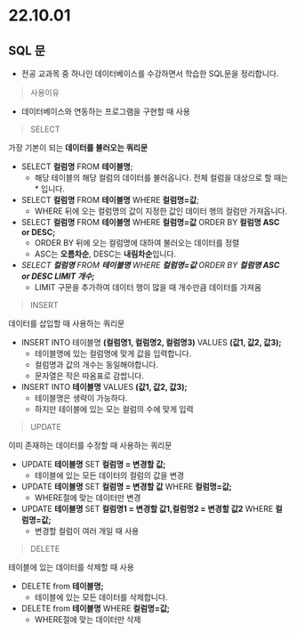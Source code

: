 # 22.10.01

## SQL 문

* 전공 교과목 중 하나인 데이터베이스를 수강하면서 학습한 SQL문을 정리합니다.

> 사용이유

* 데이터베이스와 연동하는 프로그램을 구현할 때 사용

> SELECT

가장 기본이 되는 **데이터를 불러오는 쿼리문**

* SELECT **컬럼명** FROM **테이블명**;
  * 해당 테이블의 해당 컬럼의 데이터를 불러옵니다. 전체 컬럼을 대상으로 할 때는 \* 입니다.
* SELECT **컬럼명** FROM **테이블명** WHERE **컬럼명=값**;
  * WHERE 뒤에 오는 컬럼명의 값이 지정한 값인 데이터 행의 컬럼만 가져옵니다.
* SELECT **컬럼명** FROM **테이블명** WHERE **컬럼명=값** ORDER BY **컬럼명 ASC or DESC;**
  * ORDER BY 뒤에 오는 컬럼명에 대하여 불러오는 데이터를 정렬
  * ASC는 **오름차순**, DESC는 **내림차순**입니다.
* _SELECT **컬럼명** FROM **테이블명** WHERE **컬럼명=값** ORDER BY **컬럼명 ASC or DESC LIMIT 개수;**_
  * LIMIT 구문을 추가하여 데이터 행이 많을 때 개수만큼 데이터를 가져옴

> INSERT

데이터를 삽입할 때 사용하는 쿼리문

* INSERT INTO 테이블명 **(컬럼명1, 컬럼명2, 컬럼명3)** VALUES **(값1, 값2, 값3);**
  * 테이블명에 있는 컬럼명에 맞게 값을 입력합니다.
  * 컬럼명과 값의 개수는 동일해야합니다.
  * 문자열은 작은 따옴표로 감쌉니다.
* INSERT INTO **테이블명** VALUES **(값1, 값2, 값3);**
  * 테이블명은 생략이 가능하다.
  * 하지만 테이블에 있는 모는 컬럼의 수에 맞게 입력

> UPDATE

이미 존재하는 데이터를 수정할 때 사용하는 쿼리문

* UPDATE **테이블명** SET **컬럼명 = 변경할 값;**
  * 테이블에 있는 모든 데이터의 컬럼의 값을 변경
* UPDATE **테이블명** SET **컬럼명 = 변경할 값** WHERE **컬럼명=값;**
  * WHERE절에 맞는 데이터만 변경
* UPDATE **테이블명** SET **컬럼명1 = 변경할 값1,컬럼명2 = 변경할 값2** WHERE **컬럼명=값;**
  * 변경할 컬럼이 여러 개일 때 사용

> DELETE

테이블에 있는 데이터를 삭제할 때 사용

* DELETE from **테이블명;**
  * 테이블에 있는 모든 데이터를 삭제합니다.
* DELETE from **테이블명** WHERE **컬럼명=값;**
  * WHERE절에 맞는 데이터만 삭제
